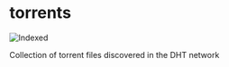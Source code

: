 torrents 
========
![Indexed](https://img.shields.io/badge/indexed-266758-blue)

Collection of torrent files discovered in the DHT network
